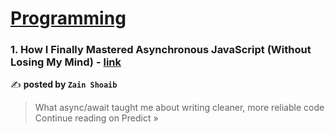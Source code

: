 
<h1><a href=https://medium.com/tag/programming/recommended target="_blank" rel="noopener noreferrer">Programming</a></h1>
<h3>1. How I Finally Mastered Asynchronous JavaScript (Without Losing My Mind) - <a href="https://medium.com/predict/how-i-finally-mastered-asynchronous-javascript-without-losing-my-mind-1d6d3da57890?source=rss------programming-5" target="_blank" rel="noopener noreferrer">link</a></h3>

✍️ **posted by `Zain Shoaib`**

<blockquote>What async/await taught me about writing cleaner, more reliable code
Continue reading on Predict »</blockquote>

